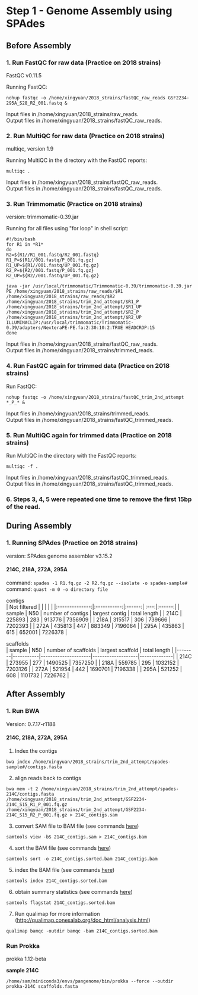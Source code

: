 # Step 1 - Genome Assembly using SPAdes <br>

## Before Assembly
### 1. Run FastQC for raw data (Practice on 2018 strains)
FastQC v0.11.5

Running FastQC: 
```
nohup fastqc -o /home/xingyuan/2018_strains/fastQC_raw_reads GSF2234-295A_S28_R2_001.fastq &
```

Input files in /home/xingyuan/2018_strains/raw_reads. <br>
Output files in /home/xingyuan/2018_strains/fastQC_raw_reads.

### 2. Run MultiQC for raw data (Practice on 2018 strains) 
multiqc, version 1.9

Running MultiQC in the directory with the FastQC reports: 
```
multiqc .
```

Input files in /home/xingyuan/2018_strains/fastQC_raw_reads. <br>
Output files in /home/xingyuan/2018_strains/fastQC_raw_reads.

### 3. Run Trimmomatic (Practice on 2018 strains)
version: trimmomatic-0.39.jar

Running for all files using "for loop" in shell script: <br>
```
#!/bin/bash 
for R1 in *R1* 
do 
R2=${R1//R1_001.fastq/R2_001.fastq} 
R1_P=${R1//001.fastq/P_001.fq.gz} 
R1_UP=${R1//001.fastq/UP_001.fq.gz} 
R2_P=${R2//001.fastq/P_001.fq.gz} 
R2_UP=${R2//001.fastq/UP_001.fq.gz} 

java -jar /usr/local/trimmomatic/Trimmomatic-0.39/trimmomatic-0.39.jar PE /home/xingyuan/2018_strains/raw_reads/$R1 /home/xingyuan/2018_strains/raw_reads/$R2 /home/xingyuan/2018_strains/trim_2nd_attempt/$R1_P /home/xingyuan/2018_strains/trim_2nd_attempt/$R1_UP /home/xingyuan/2018_strains/trim_2nd_attempt/$R2_P /home/xingyuan/2018_strains/trim_2nd_attempt/$R2_UP ILLUMINACLIP:/usr/local/trimmomatic/Trimmomatic-0.39/adapters/NexteraPE-PE.fa:2:30:10:2:TRUE HEADCROP:15 
done
```

Input files in /home/xingyuan/2018_strains/fastQC_raw_reads. <br>
Output files in /home/xingyuan/2018_strains/trimmed_reads.

### 4. Run FastQC again for trimmed data (Practice on 2018 strains)
Run FastQC: 
```
nohup fastqc -o /home/xingyuan/2018_strains/fastQC_trim_2nd_attempt *_P_* &
```

Input files in /home/xingyuan/2018_strains/trimmed_reads. <br>
Output files in /home/xingyuan/2018_strains/fastQC_trimmed_reads.

### 5. Run MultiQC again for trimmed data (Practice on 2018 strains)
Run MultiQC in the directory with the FastQC reports: 
```
multiqc -f . 
```
Input files in /home/xingyuan/2018_strains/fastQC_trimmed_reads. <br>
Output files in /home/xingyuan/2018_strains/fastQC_trimmed_reads.

### 6. Steps 3, 4, 5 were repeated one time to remove the first 15bp of the read.

## During Assembly 
### 1. Running SPAdes (Practice on 2018 strains)
version: SPAdes genome assembler v3.15.2

#### 214C, 218A, 272A, 295A
command: ``spades -1 R1.fq.gz -2 R2.fq.gz --isolate -o spades-sample#`` <br>
command: ``quast -m 0 -o directory file``

contigs  
| Not filtered |           |                   |                 |              |
|:--------------:|:-----------:|:------:| :---:|:------:|
| sample | N50       | number of contigs |  largest contig | total length |
| 214C   |  225893   |    283            | 913776          |  7356909     |
| 218A   |  315517   |    306            | 739666          |  7202393     |
| 272A   |  435813   |    447            | 883349          |  7196064     |
| 295A   |  435863   |    615            | 652001          |  7226378     |

scaffolds     
| sample | N50       | number of scaffolds |  largest scaffold | total length |
|--------|-----------|---------------------|-------------------|--------------|
| 214C   | 273955    |         277         |      1490525      |    7357250   |
| 218A   | 559785    |         295         |      1032152      |    7203126   |
| 272A   | 521954    |         442         |      1690701      |    7196338   |
| 295A   | 521252    |         608         |      1101732      |    7226762   |


## After Assembly 
### 1. Run BWA
Version: 0.7.17-r1188 

#### 214C, 218A, 272A, 295A
1. Index the contigs
```
bwa index /home/xingyuan/2018_strains/trim_2nd_attempt/spades-sample#/contigs.fasta        
```
2. align reads back to contigs
```
bwa mem -t 2 /home/xingyuan/2018_strains/trim_2nd_attempt/spades-214C/contigs.fasta /home/xingyuan/2018_strains/trim_2nd_attempt/GSF2234-214C_S15_R1_P_001.fq.gz /home/xingyuan/2018_strains/trim_2nd_attempt/GSF2234-214C_S15_R2_P_001.fq.gz > 214C_contigs.sam
```
3. convert SAM file to BAM file (see commands [here](http://www.htslib.org/doc/samtools-view.html))
```
samtools view -bS 214C_contigs.sam > 214C_contigs.bam
```
4. sort the BAM file (see commands [here](http://www.htslib.org/doc/samtools-sort.html))
```
samtools sort -o 214C_contigs.sorted.bam 214C_contigs.bam 
```
5. index the BAM file (see commands [here](http://www.htslib.org/doc/samtools-index.html))
```
samtools index 214C_contigs.sorted.bam
```
6. obtain summary statistics (see commands [here](http://www.htslib.org/doc/samtools-flagstat.html))
```
samtools flagstat 214C_contigs.sorted.bam
```
7. Run qualimap for more information (http://qualimap.conesalab.org/doc_html/analysis.html)
```
qualimap bamqc -outdir bamqc -bam 214C_contigs.sorted.bam
```


### Run Prokka 
prokka 1.12-beta

**sample 214C**
```
/home/sam/miniconda3/envs/pangenome/bin/prokka --force --outdir prokka-214C scaffolds.fasta
```
